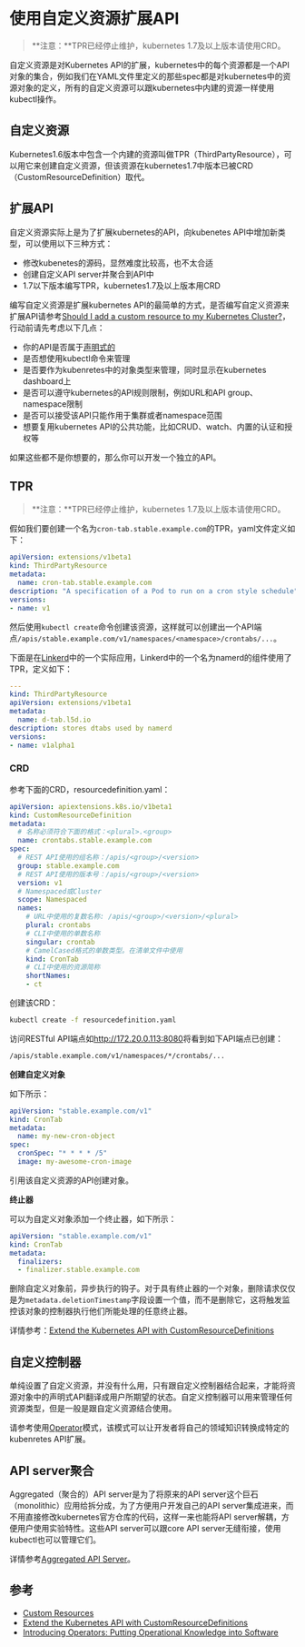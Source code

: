 # 使用自定义资源扩展API

> **注意：**TPR已经停止维护，kubernetes 1.7及以上版本请使用CRD。

自定义资源是对Kubernetes API的扩展，kubernetes中的每个资源都是一个API对象的集合，例如我们在YAML文件里定义的那些spec都是对kubernetes中的资源对象的定义，所有的自定义资源可以跟kubernetes中内建的资源一样使用kubectl操作。

## 自定义资源

Kubernetes1.6版本中包含一个内建的资源叫做TPR（ThirdPartyResource），可以用它来创建自定义资源，但该资源在kubernetes1.7中版本已被CRD（CustomResourceDefinition）取代。

## 扩展API

自定义资源实际上是为了扩展kubernetes的API，向kubenetes API中增加新类型，可以使用以下三种方式：

- 修改kubenetes的源码，显然难度比较高，也不太合适
- 创建自定义API server并聚合到API中
- 1.7以下版本编写TPR，kubernetes1.7及以上版本用CRD

编写自定义资源是扩展kubernetes API的最简单的方式，是否编写自定义资源来扩展API请参考[Should I add a custom resource to my Kubernetes Cluster?](https://kubernetes.io/docs/concepts/api-extension/custom-resources/)，行动前请先考虑以下几点：

- 你的API是否属于[声明式的](https://kubernetes.io/docs/concepts/api-extension/custom-resources/#declarative-apis)
- 是否想使用kubectl命令来管理
- 是否要作为kubenretes中的对象类型来管理，同时显示在kubernetes dashboard上
- 是否可以遵守kubernetes的API规则限制，例如URL和API group、namespace限制
- 是否可以接受该API只能作用于集群或者namespace范围
- 想要复用kubernetes API的公共功能，比如CRUD、watch、内置的认证和授权等

如果这些都不是你想要的，那么你可以开发一个独立的API。

## TPR

> **注意：**TPR已经停止维护，kubernetes 1.7及以上版本请使用CRD。

假如我们要创建一个名为`cron-tab.stable.example.com`的TPR，yaml文件定义如下：

```yaml
apiVersion: extensions/v1beta1
kind: ThirdPartyResource
metadata:
  name: cron-tab.stable.example.com
description: "A specification of a Pod to run on a cron style schedule"
versions:
- name: v1
```

然后使用`kubectl create`命令创建该资源，这样就可以创建出一个API端点`/apis/stable.example.com/v1/namespaces/<namespace>/crontabs/...`。

下面是在[Linkerd](https://linkerd.io)中的一个实际应用，Linkerd中的一个名为namerd的组件使用了TPR，定义如下：
```yaml
---
kind: ThirdPartyResource
apiVersion: extensions/v1beta1
metadata:
  name: d-tab.l5d.io
description: stores dtabs used by namerd
versions:
- name: v1alpha1
```

### CRD

参考下面的CRD，resourcedefinition.yaml：

```yaml
apiVersion: apiextensions.k8s.io/v1beta1
kind: CustomResourceDefinition
metadata:
  # 名称必须符合下面的格式：<plural>.<group>
  name: crontabs.stable.example.com
spec:
  # REST API使用的组名称：/apis/<group>/<version>
  group: stable.example.com
  # REST API使用的版本号：/apis/<group>/<version>
  version: v1
  # Namespaced或Cluster
  scope: Namespaced
  names:
    # URL中使用的复数名称: /apis/<group>/<version>/<plural>
    plural: crontabs
    # CLI中使用的单数名称
    singular: crontab
    # CamelCased格式的单数类型。在清单文件中使用
    kind: CronTab
    # CLI中使用的资源简称
    shortNames:
    - ct
```

创建该CRD：

```bash
kubectl create -f resourcedefinition.yaml
```

访问RESTful API端点如<http://172.20.0.113:8080>将看到如下API端点已创建：

```bash
/apis/stable.example.com/v1/namespaces/*/crontabs/...
```

**创建自定义对象**

如下所示：

```yaml
apiVersion: "stable.example.com/v1"
kind: CronTab
metadata:
  name: my-new-cron-object
spec:
  cronSpec: "* * * * /5"
  image: my-awesome-cron-image
```

引用该自定义资源的API创建对象。

**终止器**

可以为自定义对象添加一个终止器，如下所示：

```yaml
apiVersion: "stable.example.com/v1"
kind: CronTab
metadata:
  finalizers:
  - finalizer.stable.example.com
```

删除自定义对象前，异步执行的钩子。对于具有终止器的一个对象，删除请求仅仅是为`metadata.deletionTimestamp`字段设置一个值，而不是删除它，这将触发监控该对象的控制器执行他们所能处理的任意终止器。

详情参考：[Extend the Kubernetes API with CustomResourceDefinitions](https://kubernetes.io/docs/tasks/access-kubernetes-api/extend-api-custom-resource-definitions/)

## 自定义控制器

单纯设置了自定义资源，并没有什么用，只有跟自定义控制器结合起来，才能将资源对象中的声明式API翻译成用户所期望的状态。自定义控制器可以用来管理任何资源类型，但是一般是跟自定义资源结合使用。

请参考使用[Operator](https://coreos.com/blog/introducing-operators.html)模式，该模式可以让开发者将自己的领域知识转换成特定的kubenretes API扩展。

## API server聚合

Aggregated（聚合的）API  server是为了将原来的API server这个巨石（monolithic）应用给拆分成，为了方便用户开发自己的API server集成进来，而不用直接修改kubernetes官方仓库的代码，这样一来也能将API server解耦，方便用户使用实验特性。这些API server可以跟core API server无缝衔接，使用kubectl也可以管理它们。

详情参考[Aggregated API Server](aggregated-api-server.md)。

## 参考

- [Custom Resources](https://kubernetes.io/docs/concepts/api-extension/custom-resources/)
- [Extend the Kubernetes API with CustomResourceDefinitions](https://kubernetes.io/docs/tasks/access-kubernetes-api/extend-api-custom-resource-definitions/)
- [Introducing Operators: Putting Operational Knowledge into Software](https://coreos.com/blog/introducing-operators.html)
